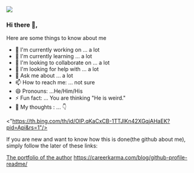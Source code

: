 
<img src="https://museum.stanford.edu/sites/default/files/images/2020-05/lfh-web-header-1200w.png"/>
 
### Hi there 👋, 
<!-- 
[]: # **🔭 *Currently working on*:  Articles that teach students and developers new-to-them technologies. <br>
[]: # **&nbsp;&nbsp;&nbsp;&nbsp;&nbsp;&nbsp;&nbsp;&nbsp;&nbsp;&nbsp; [Functional Programming ](link)<br>
 -->

Here are some things to know about me
 
- 🔭 I'm currently working on ... a lot
- 🌱 I'm currently learning ... a lot
- 👯 I'm looking to collaborate on ... a lot
- 🤔 I'm looking for help with ... a lot 
- 💬 Ask me about ... a lot
- 📫 How to reach me: ... not sure
- 😄 Pronouns: ...He/Him/His <br>
- ⚡ Fun fact: ... You are thinking "He is weird."
- 💭 My thoughts : ... 👇

<"https://th.bing.com/th/id/OIP.qKaCxCB-1TTJlKn42XGqjAHaEK?pid=Api&rs=1"/>

<p> If you are new and want to know how this is done(the github about me), simply follow the later of these links:</p> 

[The portfolio of the author](http://www.christinakopecky.com/)
https://careerkarma.com/blog/github-profile-readme/
